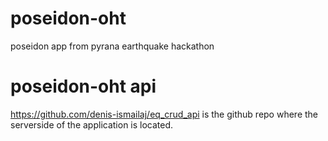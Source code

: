 # poseidon-oht
poseidon app from pyrana earthquake hackathon

# poseidon-oht api 
https://github.com/denis-ismailaj/eq_crud_api is the github repo where the serverside of the application is located.
